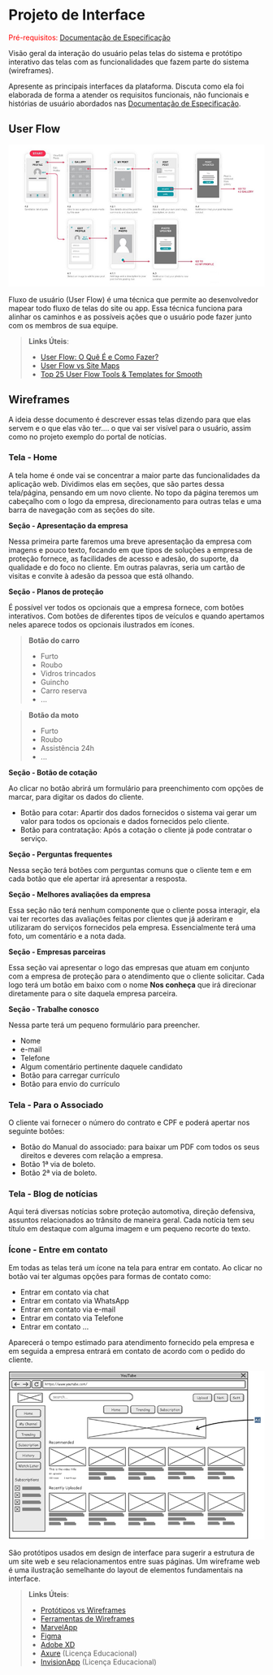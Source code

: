 
# Projeto de Interface

<span style="color:red">Pré-requisitos: <a href="2-Especificação do Projeto.md"> Documentação de Especificação</a></span>

Visão geral da interação do usuário pelas telas do sistema e protótipo interativo das telas com as funcionalidades que fazem parte do sistema (wireframes).

 Apresente as principais interfaces da plataforma. Discuta como ela foi elaborada de forma a atender os requisitos funcionais, não funcionais e histórias de usuário abordados nas <a href="2-Especificação do Projeto.md"> Documentação de Especificação</a>.

## User Flow

![Exemplo de UserFlow](img/userflow.jpg)

Fluxo de usuário (User Flow) é uma técnica que permite ao desenvolvedor mapear todo fluxo de telas do site ou app. Essa técnica funciona para alinhar os caminhos e as possíveis ações que o usuário pode fazer junto com os membros de sua equipe.

> **Links Úteis**:
> - [User Flow: O Quê É e Como Fazer?](https://medium.com/7bits/fluxo-de-usu%C3%A1rio-user-flow-o-que-%C3%A9-como-fazer-79d965872534)
> - [User Flow vs Site Maps](http://designr.com.br/sitemap-e-user-flow-quais-as-diferencas-e-quando-usar-cada-um/)
> - [Top 25 User Flow Tools & Templates for Smooth](https://www.mockplus.com/blog/post/user-flow-tools)


## Wireframes

A ideia desse documento é descrever essas telas dizendo para que elas servem e o que elas vão ter…. o que vai ser visível para o usuário, assim como no projeto exemplo do portal de notícias.

### **Tela - Home**

A tela home é onde vai se concentrar a maior parte das funcionalidades da aplicação web. Dividimos elas em seções, que são partes dessa tela/página, pensando em um novo cliente. No topo da página teremos um cabeçalho com o logo da empresa, direcionamento para outras telas e uma barra de navegação com as seções do site.

**Seção - Apresentação da empresa**

Nessa primeira parte faremos uma breve apresentação da empresa com imagens e pouco texto, focando em que tipos de soluções a empresa de proteção fornece, as facilidades de acesso e adesão, do suporte, da qualidade e do foco no cliente. Em outras palavras, seria um cartão de visitas e convite à adesão da pessoa que está olhando.

**Seção - Planos de proteção**

É possível ver todos os opcionais que a empresa fornece, com botões interativos. Com botões de diferentes tipos de veículos e quando apertamos neles aparece todos os opcionais ilustrados em ícones.

> **Botão do carro**
>- Furto
>- Roubo
>- Vidros trincados
>- Guincho
>- Carro reserva
>- ...

> **Botão da moto**
>- Furto
>- Roubo
>- Assistência 24h
>- ...

**Seção - Botão de cotação**

Ao clicar no botão abrirá um formulário para preenchimento com opções de marcar, para digitar os dados do cliente.

- Botão para cotar: Apartir dos dados fornecidos o sistema vai gerar um valor para todos os opcionais e dados fornecidos pelo cliente.
- Botão para contratação: Após a cotação o cliente já pode contratar o serviço.

**Seção - Perguntas frequentes**

Nessa seção terá botões com perguntas comuns que o cliente tem e em cada botão que ele apertar irá apresentar a resposta.

**Seção - Melhores avaliações da empresa**

Essa seção não terá nenhum componente que o cliente possa interagir, ela vai ter recortes das avaliações feitas por clientes que já aderiram e utilizaram do serviços fornecidos pela empresa. Essencialmente terá uma foto, um comentário e a nota dada.

**Seção - Empresas parceiras**

Essa seção vai apresentar o logo das empresas que atuam em conjunto com a empresa de proteção para o atendimento que o cliente solicitar. Cada logo terá um botão em baixo com o nome **Nos conheça** que irá direcionar diretamente para o site daquela empresa parceira.

**Seção - Trabalhe conosco**

Nessa parte terá um pequeno formulário para preencher.

- Nome
- e-mail
- Telefone
- Algum comentário pertinente daquele candidato
- Botão para carregar currículo
- Botão para envio do currículo

### **Tela - Para o Associado**

O cliente vai fornecer o número do contrato e CPF e poderá apertar nos seguinte botões:

- Botão do Manual do associado: para baixar um PDF com todos os seus direitos e deveres com relação a empresa.
- Botão 1ª via de boleto.
- Botão 2ª via de boleto.


### **Tela - Blog de notícias**

Aqui terá diversas notícias sobre proteção automotiva, direção defensiva, assuntos relacionados ao trânsito de maneira geral. Cada notícia tem seu título em destaque com alguma imagem e um pequeno recorte do texto.

### **Ícone - Entre em contato**

Em todas as telas terá um ícone na tela para entrar em contato. Ao clicar no botão vai ter algumas opções para formas de contato como: 

- Entrar em contato via chat
- Entrar em contato via WhatsApp
- Entrar em contato via e-mail
- Entrar em contato via Telefone
- Entrar em contato ...

Aparecerá o tempo estimado para atendimento fornecido pela empresa e em seguida a empresa entrará em contato de acordo com o pedido do cliente.



![Exemplo de Wireframe](img/wireframe-example.png)

São protótipos usados em design de interface para sugerir a estrutura de um site web e seu relacionamentos entre suas páginas. Um wireframe web é uma ilustração semelhante do layout de elementos fundamentais na interface.
 
> **Links Úteis**:
> - [Protótipos vs Wireframes](https://www.nngroup.com/videos/prototypes-vs-wireframes-ux-projects/)
> - [Ferramentas de Wireframes](https://rockcontent.com/blog/wireframes/)
> - [MarvelApp](https://marvelapp.com/developers/documentation/tutorials/)
> - [Figma](https://www.figma.com/)
> - [Adobe XD](https://www.adobe.com/br/products/xd.html#scroll)
> - [Axure](https://www.axure.com/edu) (Licença Educacional)
> - [InvisionApp](https://www.invisionapp.com/) (Licença Educacional)
